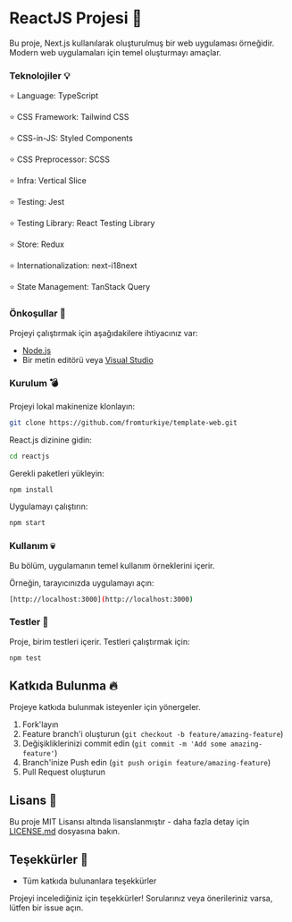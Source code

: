 
# ReactJS Projesi :loudspeaker:

Bu proje, Next.js kullanılarak oluşturulmuş bir web uygulaması örneğidir. Modern web uygulamaları için temel oluşturmayı amaçlar.

### Teknolojiler :bulb:
:star: Language: TypeScript

:star: CSS Framework: Tailwind CSS

:star: CSS-in-JS: Styled Components

:star: CSS Preprocessor: SCSS

:star: Infra: Vertical Slice

:star: Testing: Jest

:star: Testing Library: React Testing Library

:star: Store: Redux

:star: Internationalization: next-i18next

:star: State Management: TanStack Query

### Önkoşullar :paperclip:

Projeyi çalıştırmak için aşağıdakilere ihtiyacınız var:

- [Node.js](https://nodejs.org/)
- Bir metin editörü veya [Visual Studio](https://visualstudio.microsoft.com)

### Kurulum :bomb:

Projeyi lokal makinenize klonlayın:

```bash
git clone https://github.com/fromturkiye/template-web.git
```

React.js dizinine gidin:

```bash
cd reactjs
```

Gerekli paketleri yükleyin:

```bash
npm install
```

Uygulamayı çalıştırın:

```bash
npm start
```

### Kullanım :skull:

Bu bölüm, uygulamanın temel kullanım örneklerini içerir.

Örneğin, tarayıcınızda uygulamayı açın:

```bash
[http://localhost:3000](http://localhost:3000)
```

### Testler :hankey:

Proje, birim testleri içerir. Testleri çalıştırmak için:

```bash
npm test
```

## Katkıda Bulunma :fire:

Projeye katkıda bulunmak isteyenler için yönergeler.

1. Fork'layın
2. Feature branch'i oluşturun (`git checkout -b feature/amazing-feature`)
3. Değişikliklerinizi commit edin (`git commit -m 'Add some amazing-feature'`)
4. Branch'inize Push edin (`git push origin feature/amazing-feature`)
5. Pull Request oluşturun

## Lisans :page_facing_up:

Bu proje MIT Lisansı altında lisanslanmıştır - daha fazla detay için [LICENSE.md](https://github.com/fromturkiye/template-web/blob/master/LICENSE) dosyasına bakın.

## Teşekkürler :pray:
- Tüm katkıda bulunanlara teşekkürler

Projeyi incelediğiniz için teşekkürler! Sorularınız veya önerileriniz varsa, lütfen bir issue açın.
